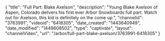 {
    "title": "Full Part: Blake Axelson",
    "description": "Young Blake Axelson of Aspen, Colorado delivers his first ever Arbor Snowboards full part. Watch out for Axelson, this kid is definitely on the come up.",
    "channelid": "3763991",
    "videoid": "6418305",
    "date_created": "1443640949",
    "date_modified": "1449608502",
    "type": "captivate",
    "layout": "channelVideo",
    "url": "\/arbor\/full-part-blake-axelson\/3763991-6418305"
}